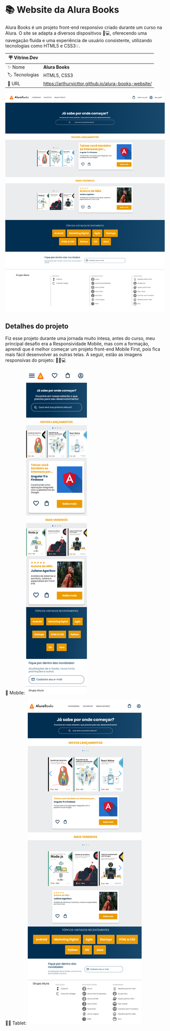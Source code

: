 # 📚 Website da Alura Books
Alura Books é um projeto front-end responsivo criado durante um curso na Alura. O site se adapta a diversos dispositivos 📱💻, oferecendo uma navegação fluida e uma experiência de usuário consistente, utilizando tecnologias como HTML5 e CSS3💡.

| :placard: Vitrine.Dev |     |
| -------------  | --- |
| :sparkles: Nome        | **Alura Books**
| :label: Tecnologias | HTML5, CSS3
| :rocket: URL         | https://arthurvicttor.github.io/alura-books-website/

<!-- Inserir imagem com a #vitrinedev ao final do link -->
![](./assets/img/readme/Desktop.png#vitrinedev)

## Detalhes do projeto

Fiz esse projeto durante uma jornada muito intesa, antes do curso, meu principal desafio era a Responsividade Mobile, mas com a formação, aprendi que é melhor começar um projeto front-end Mobile First, pois fica mais fácil desenvolver as outras telas. A seguir, estão as imagens responsivas do projeto: 📸📱💻

📱 Mobile:
![](./assets/img/readme/Mobile.png#vitrinedev)

📱📲 Tablet:
![](./assets/img/readme/Tablet.png#vitrinedev)
